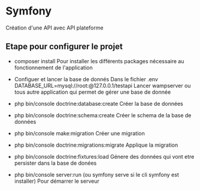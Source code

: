 # Symfony

Création d'une API avec API plateforme 

## Etape pour configurer le projet

- composer install 
   Pour installer les différents packages nécessaire au fonctionnement de l'application

- Configuer et lancer la base de donnés
    Dans le fichier .env DATABASE_URL=mysql://root:@127.0.0.1/testapi
    Lancer wampserver ou tous autre application qui permet de gérer une base de donnée

- php bin/console doctrine:database:create
    Créer la base de données 

- php bin/console doctrine:schema:create
    Créer le schema de la base de données 

- php bin/console make:migration
    Créer une migration

- php bin/console doctrine:migrations:migrate
    Applique la migration

- php bin/console doctrine:fixtures:load
    Génere des données qui vont etre persister dans la base de donées 

- php bin/console server:run (ou symfony serve si le cli symfony est installer)
    Pour démarrer le serveur 